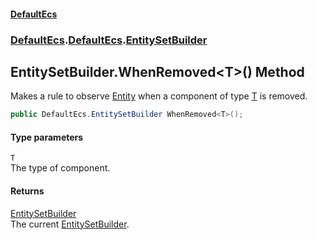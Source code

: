 #### [DefaultEcs](./index.md 'index')
### [DefaultEcs](./index.md 'index').[DefaultEcs](./DefaultEcs.md 'DefaultEcs').[EntitySetBuilder](./DefaultEcs-EntitySetBuilder.md 'DefaultEcs.EntitySetBuilder')
## EntitySetBuilder.WhenRemoved&lt;T&gt;() Method
Makes a rule to observe [Entity](./DefaultEcs-Entity.md 'DefaultEcs.Entity') when a component of type [T](#DefaultEcs-EntitySetBuilder-WhenRemoved-T-()-T 'DefaultEcs.EntitySetBuilder.WhenRemoved&lt;T&gt;().T') is removed.  
```C#
public DefaultEcs.EntitySetBuilder WhenRemoved<T>();
```
#### Type parameters
<a name='DefaultEcs-EntitySetBuilder-WhenRemoved-T-()-T'></a>
`T`  
The type of component.  
#### Returns
[EntitySetBuilder](./DefaultEcs-EntitySetBuilder.md 'DefaultEcs.EntitySetBuilder')  
The current [EntitySetBuilder](./DefaultEcs-EntitySetBuilder.md 'DefaultEcs.EntitySetBuilder').  
